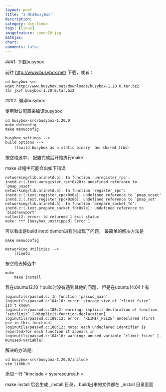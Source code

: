 ```yaml
---
layout: post
title: "3-编译buxybox"
description:
category: diy-linux
tags: [linux]
imagefeature: cover10.jpg
mathjax: 
chart:
comments: false
---
```

  
###1. 下载busybox  
  
前往 http://www.busybox.net/ 下载，或者：  
  
	cd busybox-src
	wget http://www.busybox.net/downloads/busybox-1.20.0.tar.bz2  
	tar jxvf busybox-1.20.0.tar.bz2
    
###2. 编译busybox
  
使用默认配置来编译busybox
  
	cd busybox-src/busybox-1.20.0
	make defconfig
	make menuconfig
    
	busybox settings -->  
	build options -->  
		[]build busybox as a static binary （no shared libs）  

按空格选中， 配置完成后开始执行make
    
make 过程中可能会出如下错误   
  
	networking/lib.a(inetd.o): In function `unregister_rpc':
	inetd.c:(.text.unregister_rpc+0x20): undefined reference to `pmap_unset'
	networking/lib.a(inetd.o): In function `register_rpc':
	inetd.c:(.text.register_rpc+0x6a): undefined reference to `pmap_unset'
	inetd.c:(.text.register_rpc+0x86): undefined reference to `pmap_set'
	networking/lib.a(inetd.o): In function `prepare_socket_fd':
	inetd.c:(.text.prepare_socket_fd+0x7e): undefined reference to `bindresvport'
	collect2: error: ld returned 1 exit status
	make: *** [busybox_unstripped] Error 1
  
可以看出是build inetd demon进程时出现了问题， 最简单的解决方法是  
  
	make menuconfig
	
	Networking Utilities -->
		[]inetd
        
按空格去掉选中  
  
	make
		make install  
    
我在ubuntu12.10上build时没有遇到其他的问题， 但是在ubuntu14.04上有  
  
	loginutils/passwd.c: In function ‘passwd_main’:
	loginutils/passwd.c:104:16: error: storage size of ‘rlimit_fsize’ isn’t known
	loginutils/passwd.c:188:2: warning: implicit declaration of function ‘setrlimit’ [-Wimplicit-function-declaration]
	loginutils/passwd.c:188:12: error: ‘RLIMIT_FSIZE’ undeclared (first use in this function)
	loginutils/passwd.c:188:12: note: each undeclared identifier is reported>for each function it appears in
	loginutils/passwd.c:104:16: warning: unused variable ‘rlimit_fsize’ [-Wunused-variable]
    
解决的办法是:
  
	cd busybox-src/busybox-1.20.0/include
	vim libbb.h
  
添加一行 “#include < sys/resource.h >    
  
make install 后会生成 _install 目录， build出来的文件都在 _install 目录里面
